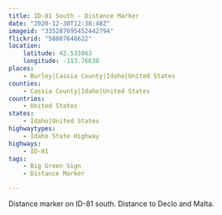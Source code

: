 ```yaml
---
title: ID-81 South - Distance Marker
date: "2020-12-30T12:38:48Z"
imageid: "335287695452442794"
flickrid: "50807646622"
location:
    latitude: 42.533863
    longitude: -113.76638
places:
    - Burley|Cassia County|Idaho|United States
counties:
    - Cassia County|Idaho|United States
countries:
    - United States
states:
    - Idaho|United States
highwaytypes:
    - Idaho State Highway
highways:
    - ID-81
tags:
    - Big Green Sign
    - Distance Marker

---
```

Distance marker on ID-81 south.  Distance to Declo and Malta.